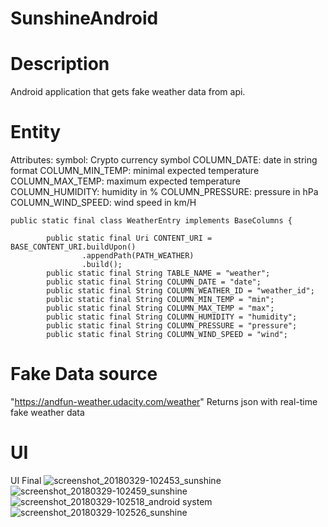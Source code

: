 # SunshineAndroid
# Description
Android application that gets fake weather data from api.

# Entity
Attributes:
symbol: Crypto currency symbol
COLUMN_DATE: date in string format
COLUMN_MIN_TEMP: minimal expected temperature
COLUMN_MAX_TEMP: maximum expected temperature
COLUMN_HUMIDITY: humidity in %
COLUMN_PRESSURE: pressure in hPa
COLUMN_WIND_SPEED: wind speed in km/H

```
public static final class WeatherEntry implements BaseColumns {

        public static final Uri CONTENT_URI = BASE_CONTENT_URI.buildUpon()
                .appendPath(PATH_WEATHER)
                .build();
        public static final String TABLE_NAME = "weather";
        public static final String COLUMN_DATE = "date";
        public static final String COLUMN_WEATHER_ID = "weather_id";
        public static final String COLUMN_MIN_TEMP = "min";
        public static final String COLUMN_MAX_TEMP = "max";
        public static final String COLUMN_HUMIDITY = "humidity";
        public static final String COLUMN_PRESSURE = "pressure";
        public static final String COLUMN_WIND_SPEED = "wind";

```
# Fake Data source
"https://andfun-weather.udacity.com/weather"
Returns json with real-time fake weather data


# UI
UI Final
![screenshot_20180329-102453_sunshine](https://user-images.githubusercontent.com/34191652/38078426-ee5821b8-3344-11e8-96b7-f8d6beb39fe7.jpg)
![screenshot_20180329-102459_sunshine](https://user-images.githubusercontent.com/34191652/38078423-ee08ed46-3344-11e8-9d63-5f61c49ce7b7.jpg)
![screenshot_20180329-102518_android system](https://user-images.githubusercontent.com/34191652/38078424-ee21f6c4-3344-11e8-92a8-d7ed66338112.jpg)
![screenshot_20180329-102526_sunshine](https://user-images.githubusercontent.com/34191652/38078425-ee3b82a6-3344-11e8-8b08-6ca06b1b208c.jpg)
